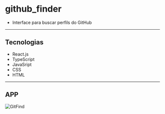 # github_finder
- Interface para buscar perfils do GitHub
------------------

## Tecnologias
- React.js
- TypeScript
- JavaSript
- CSS
- HTML
--------------------

## APP
![GitFind](https://github.com/vyoshio71/github_finder/assets/116774749/4f6ead0c-5f85-4897-8aa4-19f0a4634ce0)
